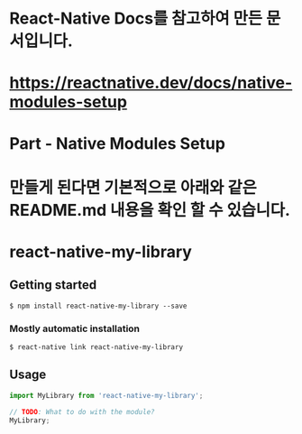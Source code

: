# React-Native Docs를 참고하여 만든 문서입니다.
# https://reactnative.dev/docs/native-modules-setup

# Part - Native Modules Setup


# 만들게 된다면 기본적으로 아래와 같은 README.md 내용을 확인 할 수 있습니다.

# react-native-my-library

## Getting started

`$ npm install react-native-my-library --save`

### Mostly automatic installation

`$ react-native link react-native-my-library`

## Usage
```javascript
import MyLibrary from 'react-native-my-library';

// TODO: What to do with the module?
MyLibrary;
```
